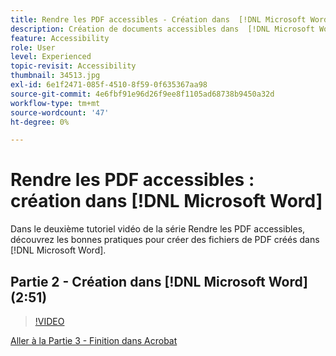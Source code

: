 ```yaml
---
title: Rendre les PDF accessibles - Création dans  [!DNL Microsoft Word]
description: Création de documents accessibles dans  [!DNL Microsoft Word]
feature: Accessibility
role: User
level: Experienced
topic-revisit: Accessibility
thumbnail: 34513.jpg
exl-id: 6e1f2471-085f-4510-8f59-0f635367aa98
source-git-commit: 4e6fbf91e96d26f9ee8f1105ad68738b9450a32d
workflow-type: tm+mt
source-wordcount: '47'
ht-degree: 0%

---
```


# Rendre les PDF accessibles : création dans [!DNL Microsoft Word]

Dans le deuxième tutoriel vidéo de la série Rendre les PDF accessibles, découvrez les bonnes pratiques pour créer des fichiers de PDF créés dans [!DNL Microsoft Word].

## Partie 2 - Création dans [!DNL Microsoft Word] (2:51)

>[!VIDEO](https://video.tv.adobe.com/v/34513?quality=12&learn=on&hidetitle=true)

[Aller à la Partie 3 - Finition dans Acrobat](finishing-in-acrobat.md)